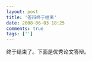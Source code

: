 ```yaml
---
layout: post
title: '答辩终于结束'
date: 2008-06-03 18:25
comments: true
tags: ['']
---
```


终于结束了。下面是优秀论文答辩。

